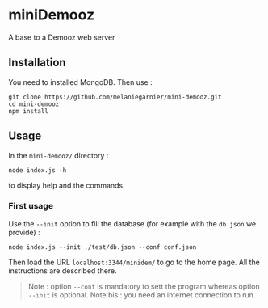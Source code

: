 # miniDemooz
A base to a Demooz web server

## Installation
You need to installed MongoDB. Then use :

```
git clone https://github.com/melaniegarnier/mini-demooz.git
cd mini-demooz
npm install
```

## Usage
In the `mini-demooz/` directory :

```
node index.js -h
```

to display help and the commands. 

### First usage
Use the `--init` option to fill the database (for example with the `db.json` we provide) :

```
node index.js --init ./test/db.json --conf conf.json
```

Then load the URL `localhost:3344/minidem/` to go to the home page. All the instructions are described there.

> Note : option `--conf` is mandatory to sett the program whereas option `--init` is optional.
> Note bis : you need an internet connection to run.

